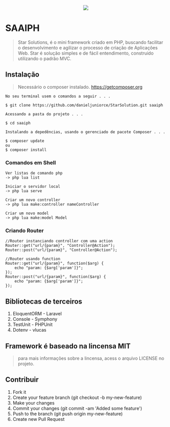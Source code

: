 <p align="center"><img src="https://user-images.githubusercontent.com/33224319/55686835-8c674a00-593c-11e9-8302-85e8ecc33aea.png"></p>

> 

# SAAIPH

>Star Solutions, é o mini framework criado em PHP, buscando facilitar o desenvolvimento e agilizar o processo de criação de Aplicações Web. Star é solução simples e de fácil entendimento, construido utilizando o padrão MVC.


## Instalação
> Necessário o composer instalado. https://getcomposer.org
```
No seu terminal usem o comandos a seguir . . . 

$ git clone https://github.com/danieljuniorce/StarSolution.git saaiph

Acessando a pasta do projeto . . .

$ cd saaiph

Instalando a depedências, usando o gerenciado de pacote Composer . . .

$ composer update
ou
$ composer install

```

### Comandos em Shell
```
Ver listas de comando php
-> php lua list

Iniciar o servidor local
-> php lua serve

Criar um novo controller
-> php lua make:controller nameController

Criar um novo model
-> php lua make:model Model
```

### Criando Router
```
//Router instanciando controller com uma action
Router::get("url/{param}", "Controller@Action");
Router::post("url/{param}", "Controller@Action");

//Router usando function
Router::get("url/{param}", function($arg) {
    echo "param: {$arg['param']}";
});
Router::post("url/{param}", function($arg) {
    echo "param: {$arg['param']}";
});
```

## Bibliotecas de terceiros
1. EloquentORM - Laravel
2. Console - Symphony
3. TestUnit - PHPUnit
4. Dotenv - vlucas

## Framework é baseado na lincensa MIT
> para mais informações sobre a lincensa, acess o arquivo LICENSE no projeto.

## Contribuir
1. Fork it
2. Create your feature branch (git checkout -b my-new-feature)
3. Make your changes
5. Commit your changes (git commit -am 'Added some feature')
6. Push to the branch (git push origin my-new-feature)
7. Create new Pull Request
